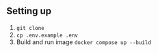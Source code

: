 ## Setting up
1. `git clone`
2. `cp .env.example .env`
3. Build and run image `docker compose up --build`
